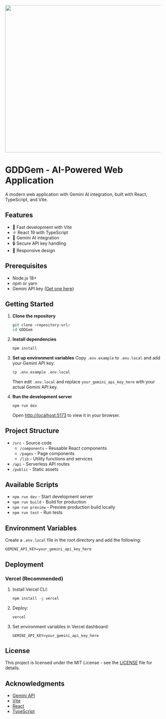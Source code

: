 <div align="center">
<img width="1200" height="475" alt="GDGem Banner" src="https://github.com/user-attachments/assets/0aa67016-6eaf-458a-adb2-6e31a0763ed6" />
</div>

# GDDGem - AI-Powered Web Application

A modern web application with Gemini AI integration, built with React, TypeScript, and Vite.

## Features

- 🚀 Fast development with Vite
- ⚛️ React 19 with TypeScript
- 🤖 Gemini AI integration
- 🔒 Secure API key handling
- 📱 Responsive design

## Prerequisites

- Node.js 18+
- npm or yarn
- Gemini API key ([Get one here](https://aistudio.google.com/app/apikey))

## Getting Started

1. **Clone the repository**
   ```bash
   git clone <repository-url>
   cd GDDGem
   ```

2. **Install dependencies**
   ```bash
   npm install
   ```

3. **Set up environment variables**
   Copy `.env.example` to `.env.local` and add your Gemini API key:
   ```bash
   cp .env.example .env.local
   ```
   Then edit `.env.local` and replace `your_gemini_api_key_here` with your actual Gemini API key.

4. **Run the development server**
   ```bash
   npm run dev
   ```
   Open [http://localhost:5173](http://localhost:5173) to view it in your browser.

## Project Structure

- `/src` - Source code
  - `/components` - Reusable React components
  - `/pages` - Page components
  - `/lib` - Utility functions and services
- `/api` - Serverless API routes
- `/public` - Static assets

## Available Scripts

- `npm run dev` - Start development server
- `npm run build` - Build for production
- `npm run preview` - Preview production build locally
- `npm run test` - Run tests

## Environment Variables

Create a `.env.local` file in the root directory and add the following:

```env
GEMINI_API_KEY=your_gemini_api_key_here
```

## Deployment

### Vercel (Recommended)

1. Install Vercel CLI:
   ```bash
   npm install -g vercel
   ```

2. Deploy:
   ```bash
   vercel
   ```

3. Set environment variables in Vercel dashboard:
   ```
   GEMINI_API_KEY=your_gemini_api_key_here
   ```

## License

This project is licensed under the MIT License - see the [LICENSE](LICENSE) file for details.

## Acknowledgments

- [Gemini API](https://ai.google.dev/)
- [Vite](https://vitejs.dev/)
- [React](https://reactjs.org/)
- [TypeScript](https://www.typescriptlang.org/)
